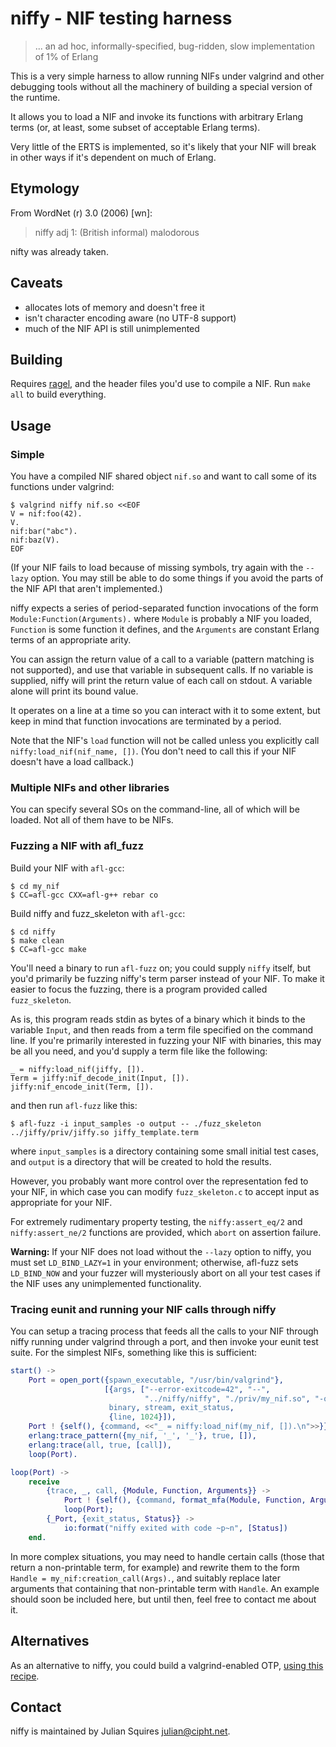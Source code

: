 # niffy - NIF testing harness

> ... an ad hoc, informally-specified, bug-ridden, slow implementation
> of 1% of Erlang

This is a very simple harness to allow running NIFs under valgrind and
other debugging tools without all the machinery of building a special
version of the runtime.

It allows you to load a NIF and invoke its functions with arbitrary
Erlang terms (or, at least, some subset of acceptable Erlang terms).

Very little of the ERTS is implemented, so it's likely that your NIF
will break in other ways if it's dependent on much of Erlang.

## Etymology

From WordNet (r) 3.0 (2006) [wn]:

> niffy
>     adj 1: (British informal) malodorous

nifty was already taken.

## Caveats

- allocates lots of memory and doesn't free it
- isn't character encoding aware (no UTF-8 support)
- much of the NIF API is still unimplemented

## Building

Requires [ragel](http://www.colm.net/open-source/ragel/), and the
header files you'd use to compile a NIF.  Run `make all` to build
everything.

## Usage

### Simple

You have a compiled NIF shared object `nif.so` and want to call some
of its functions under valgrind:

```
$ valgrind niffy nif.so <<EOF
V = nif:foo(42).
V.
nif:bar("abc").
nif:baz(V).
EOF
```

(If your NIF fails to load because of missing symbols, try again with
the `--lazy` option.  You may still be able to do some things if you
avoid the parts of the NIF API that aren't implemented.)

niffy expects a series of period-separated function invocations of the
form `Module:Function(Arguments).` where `Module` is probably a NIF
you loaded, `Function` is some function it defines, and the
`Arguments` are constant Erlang terms of an appropriate arity.

You can assign the return value of a call to a variable (pattern
matching is not supported), and use that variable in subsequent calls.
If no variable is supplied, niffy will print the return value of each
call on stdout.  A variable alone will print its bound value.

It operates on a line at a time so you can interact with it to some
extent, but keep in mind that function invocations are terminated by a
period.

Note that the NIF's `load` function will not be called unless you
explicitly call `niffy:load_nif(nif_name, [])`.  (You don't need to
call this if your NIF doesn't have a load callback.)

### Multiple NIFs and other libraries

You can specify several SOs on the command-line, all of which will be
loaded.  Not all of them have to be NIFs.

### Fuzzing a NIF with afl_fuzz

Build your NIF with `afl-gcc`:

```
$ cd my_nif
$ CC=afl-gcc CXX=afl-g++ rebar co
```

Build niffy and fuzz_skeleton with `afl-gcc`:
```
$ cd niffy
$ make clean
$ CC=afl-gcc make
```

You'll need a binary to run `afl-fuzz` on; you could supply `niffy`
itself, but you'd primarily be fuzzing niffy's term parser instead of
your NIF.  To make it easier to focus the fuzzing, there is a program
provided called `fuzz_skeleton`.

As is, this program reads stdin as bytes of a binary which it binds to
the variable `Input`, and then reads from a term file specified on the
command line.  If you're primarily interested in fuzzing your NIF with
binaries, this may be all you need, and you'd supply a term file like
the following:

```
_ = niffy:load_nif(jiffy, []).
Term = jiffy:nif_decode_init(Input, []).
jiffy:nif_encode_init(Term, []).
```

and then run `afl-fuzz` like this:

```
$ afl-fuzz -i input_samples -o output -- ./fuzz_skeleton ../jiffy/priv/jiffy.so jiffy_template.term
```

where `input_samples` is a directory containing some small initial
test cases, and `output` is a directory that will be created to hold
the results.

However, you probably want more control over the representation fed to
your NIF, in which case you can modify `fuzz_skeleton.c` to accept
input as appropriate for your NIF.

For extremely rudimentary property testing, the `niffy:assert_eq/2` and
`niffy:assert_ne/2` functions are provided, which `abort` on assertion
failure.

**Warning:** If your NIF does not load without the `--lazy` option to
niffy, you must set `LD_BIND_LAZY=1` in your environment; otherwise,
afl-fuzz sets `LD_BIND_NOW` and your fuzzer will mysteriously abort on
all your test cases if the NIF uses any unimplemented functionality.

### Tracing eunit and running your NIF calls through niffy

You can setup a tracing process that feeds all the calls to your NIF
through niffy running under valgrind through a port, and then invoke
your eunit test suite.  For the simplest NIFs, something like this is
sufficient:

```erlang
start() ->
    Port = open_port({spawn_executable, "/usr/bin/valgrind"},
                     [{args, ["--error-exitcode=42", "--",
                              "../niffy/niffy", "./priv/my_nif.so", "-q"]},
                      binary, stream, exit_status,
                      {line, 1024}]),
    Port ! {self(), {command, <<"_ = niffy:load_nif(my_nif, []).\n">>}},
    erlang:trace_pattern({my_nif, '_', '_'}, true, []),
    erlang:trace(all, true, [call]),
    loop(Port).

loop(Port) ->
    receive
        {trace, _, call, {Module, Function, Arguments}} ->
            Port ! {self(), {command, format_mfa(Module, Function, Arguments)}},
            loop(Port);
        {_Port, {exit_status, Status}} ->
            io:format("niffy exited with code ~p~n", [Status])
    end.
```

In more complex situations, you may need to handle certain calls
(those that return a non-printable term, for example) and rewrite them
to the form `Handle = my_nif:creation_call(Args).`, and suitably
replace later arguments that containing that non-printable term with
`Handle`.  An example should soon be included here, but until then,
feel free to contact me about it.


## Alternatives

As an alternative to niffy, you could build a valgrind-enabled OTP,
[using this recipe](https://gist.github.com/gburd/4157112).

## Contact

niffy is maintained by Julian Squires <julian@cipht.net>.
